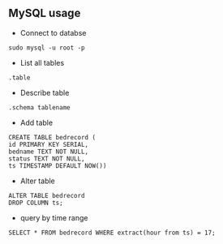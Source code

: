 ## MySQL usage

* Connect to databse
```
sudo mysql -u root -p
```

* List all tables
```
.table
```

* Describe table
```
.schema tablename
```

* Add table
```
CREATE TABLE bedrecord (
id PRIMARY KEY SERIAL,
bedname TEXT NOT NULL,
status TEXT NOT NULL,
ts TIMESTAMP DEFAULT NOW())
```

* Alter table
```
ALTER TABLE bedrecord
DROP COLUMN ts;
```

* query by time range
```
SELECT * FROM bedrecord WHERE extract(hour from ts) = 17;
```
